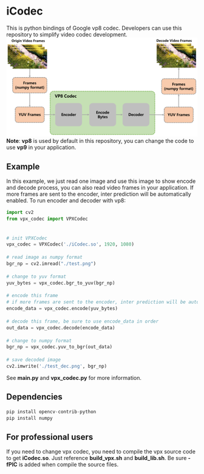 # iCodec
This is python bindings of Google vp8 codec. Developers can use this repository to simplify video codec development.
![原理图](./ref/framework/framework.png)
**Note**: **vp8** is used by default in this repository, you can change the code to use **vp9** in your application.

## Example
In this example, we just read one image and use this image to show encode and decode process, 
you can also read video frames in your application. If more frames are sent to the encoder, inter prediction will be automatically enabled. To run encoder and decoder with vp8:
```python
import cv2
from vpx_codec import VPXCodec


# init VPXCodec
vpx_codec = VPXCodec('./iCodec.so', 1920, 1080)

# read image as numpy format
bgr_np = cv2.imread("./test.png")

# change to yuv format
yuv_bytes = vpx_codec.bgr_to_yuv(bgr_np)

# encode this frame 
# if more frames are sent to the encoder, inter prediction will be automatically enabled
encode_data = vpx_codec.encode(yuv_bytes)

# decode this frame, be sure to use encode_data in order
out_data = vpx_codec.decode(encode_data)

# change to numpy format
bgr_np = vpx_codec.yuv_to_bgr(out_data)

# save decoded image
cv2.imwrite('./test_dec.png', bgr_np)
```
See **main.py** and **vpx_codec.py** for more information.

## Dependencies
```python
pip install opencv-contrib-python
pip install numpy
```

## For professional users
If you need to change vpx codec, you need to compile the vpx source code to get **iCodec.so**. Just reference **build_vpx.sh**
and **build_lib.sh**. Be sure **-fPIC** is added when compile the source files.